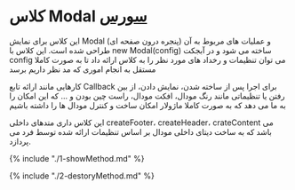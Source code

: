 <h1>
کلاس Modal
<a class="ext-link" href="classes_Tetris_Gameplay.js.html#line24" >سورس</a>
</h1>

این کلاس برای نمایش Modal (پنجره درون صفحه ای) و عملیات های مربوط به آن طراحی شده است. این کلاس با new Modal(config) ساخته می شود و در آبجکت config می توان تنظیمات و رخداد های مورد نظر را به کلاس ارائه داد تا به صورت کاملا مستقل به انجام اموری که مد نظر داریم برسد

کارهایی مانند ارائه تابع Callback برای اجرا پس از ساخته شدن، نمایش دادن، از بین رفتن یا تنظیماتی مانند رنگ مودال، افکت مودال، راست چین بودن و ... که این امکان را به ما می دهد که به صورت کاملا ماژولار امکان ساخت و کنترل مودال ها را داشته باشیم

این کلاس داری متدهای داخلی createFooter، createHeader، crateContent می باشد که به ساخت دیتای داخلی مودال بر اساس تنظیمات ارائه شده توسط فرد می پردازد.

{% include "./1-showMethod.md" %}

{% include "./2-destoryMethod.md" %}
